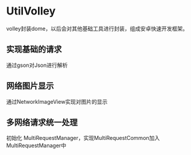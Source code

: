 # UtilVolley
volley封装dome，以后会对其他基础工具进行封装，组成安卓快速开发框架。
## 实现基础的请求
通过gson对Json进行解析
## 网络图片显示
通过NetworkImageView实现对图片的显示
## 多网络请求统一处理
初始化 MultiRequestManager，实现MultiRequestCommon加入MultiRequestManager中